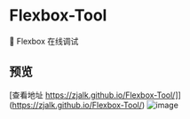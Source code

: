 # Flexbox-Tool
🔧 Flexbox 在线调试

## 预览
[查看地址 https://zjalk.github.io/Flexbox-Tool/]] (https://zjalk.github.io/Flexbox-Tool/)
![image](https://github.com/zjalk/Flexbox-Tool/blob/master/imgs/bj.jpg)
